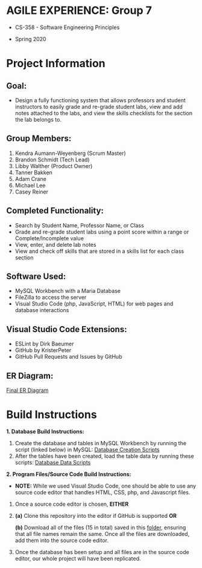 # AGILE EXPERIENCE: Group 7

- CS-358 - Software Engineering Principles

- Spring 2020

# Project Information
Goal:
-----

- Design a fully functioning system that allows professors and student instructors to easily grade and re-grade student labs, view   and add notes attached to the labs, and view the skills checklists for the section the lab belongs to.


Group Members:
-------------
  1. Kendra Aumann-Weyenberg (Scrum Master)
  2. Brandon Schmidt (Tech Lead)
  3. Libby Walther (Product Owner)
  4. Tanner Bakken
  5. Adam Crane
  6. Michael Lee
  7. Casey Reiner


Completed Functionality:
------------------------
  - Search by Student Name, Professor Name, or Class
  - Grade and re-grade student labs using a point score within a range or Complete/Incomplete value
  - View, enter, and delete lab notes
  - View and check off skills that are stored in a skills list for each class section
  
  
Software Used:
--------------
  - MySQL Workbench with a Maria Database
  - FileZilla to access the server
  - Visual Studio Code (php, JavaScript, HTML) for web pages and database interactions
  
Visual Studio Code Extensions:
------------------------------
  - ESLint by Dirk Baeumer
  - GitHub by KristerPeter
  - GitHub Pull Requests and Issues by GitHub
  

ER Diagram: 
-----------
[Final ER Diagram](https://github.com/schmidtb2779/SEPAgileProject/tree/master/Final%20ER%20Diagram)

# Build Instructions
  
**1. Database Build Instructions:**

  1. Create the database and tables in MySQL Workbench by running the script (linked below) in MySQL: [Database Creation Scripts](/Database_Build_Instructions)      
  2. After the tables have been created, load the table data by running these scripts: [Database Data Scripts](/sql_scripts)
 
 
**2. Program Files/Source Code Build Instructions:**

  - **NOTE:** While we used Visual Studio Code, one should be able to use any source code editor that handles HTML, CSS, php, and Javascript files. 
  1. Once a source code editor is chosen, **EITHER** 
  
  2. **(a)** Clone this repository into the editor if GitHub is supported **OR** 
  
     **(b)** Download all of the files (15 in total) saved in this [folder](/Visual_Studio_Code_Files), ensuring that all file names remain the same. Once all the files are downloaded, add them into the source code editor.
         

  3. Once the database has been setup and all files are in the source code editor, our whole project will have been replicated.
